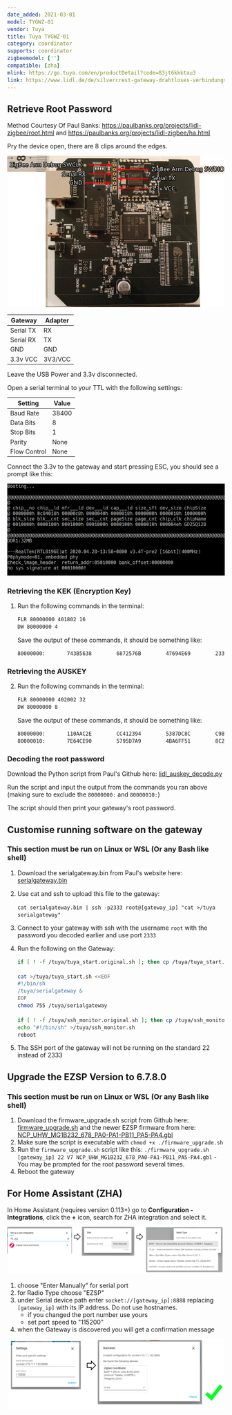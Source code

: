 ```yaml
---
date_added: 2021-03-01
model: TYGWZ-01
vendor: Tuya
title: Tuya TYGWZ-01
category: coordinator
supports: coordinator
zigbeemodel: ['']
compatible: [zha]
mlink: https://go.tuya.com/en/productDetail?code=83jt6kkktau3
link: https://www.lidl.de/de/silvercrest-gateway-drahtloses-verbindungsprotokoll-zigbee-smart-home/p354562
---
```


## Retrieve Root Password

Method Courtesy Of Paul Banks: https://paulbanks.org/projects/lidl-zigbee/root.html and https://paulbanks.org/projects/lidl-zigbee/ha.html

Pry the device open, there are 8 clips around the edges.

![Pinout](/assets/images/Tuya_TYGWZ-01_Pinout.png)


|Gateway|Adapter
|---           |--- 
|Serial TX     | RX
|Serial RX     | TX
|GND           | GND
|3.3v VCC      | 3V3/VCC

Leave the USB Power and 3.3v disconnected.

Open a serial terminal to your TTL with the following settings:

|Setting|Value
|---           |--- 
|Baud Rate     | 38400
|Data Bits     | 8
|Stop Bits     | 1
|Parity        | None
|Flow Control  | None


Connect the 3.3v to the gateway and start pressing ESC, you should see a prompt like this:

![Active serial prompt](/assets/images/Tuya_TYGWZ-01_Console.png)

### Retrieving the KEK (Encryption Key)

1. Run the following commands in the terminal:

   ```bash
   FLR 80000000 401802 16
   DW 80000000 4
   ```

   Save the output of these commands, it should be something like: 

   ```bash
   80000000:       743B5638        6872576B        47694E69        233C2778
   ```

### Retrieving the AUSKEY

2. Run the following commands in the terminal:

   ```bash
   FLR 80000000 402002 32
   DW 80000000 8
   ```
   Save the output of these commands, it should be something like:

   ```bash
   80000000:       110AAC2E        CC412394        5387DC8C        C98550E0
   80000010:       7E64CE90        5795D7A9        4BA6FF51        8C2908E7
   ```

### Decoding the root password

Download the Python script from Paul's Github here: [lidl_auskey_decode.py](https://github.com/banksy-git/lidl-gateway-freedom/blob/master/scripts/lidl_auskey_decode.py)

Run the script and input the output from the commands you ran above (making sure to exclude the `80000000:` and `80000010:`)

The script should then print your gateway's root password.

## Customise running software on the gateway
### This section must be run on Linux or WSL (Or any Bash like shell)

1. Download the serialgateway.bin from Paul's website here: [serialgateway.bin](https://paulbanks.org/download/files/lidl-zigbee/serialgateway.bin)

2. Use cat and ssh to upload this file to the gateway:

   `cat serialgateway.bin | ssh -p2333 root@[gateway_ip] "cat >/tuya serialgateway"`

3. Connect to your gateway with ssh with the username `root` with the password you decoded earlier and use port `2333`

4. Run the following on the Gateway:

   ```bash
   if [ ! -f /tuya/tuya_start.original.sh ]; then cp /tuya/tuya_start.sh /tuya/tuya_start.original.sh; fi

   cat >/tuya/tuya_start.sh <<EOF
   #!/bin/sh
   /tuya/serialgateway &
   EOF
   chmod 755 /tuya/serialgateway

   if [ ! -f /tuya/ssh_monitor.original.sh ]; then cp /tuya/ssh_monitor.sh /tuya/ssh_monitor.original.sh; fi
   echo "#!/bin/sh" >/tuya/ssh_monitor.sh
   reboot
   ```
5. The SSH port of the gateway will not be running on the standard 22 instead of 2333

## Upgrade the EZSP Version to 6.7.8.0
### This section must be run on Linux or WSL (Or any Bash like shell)

1. Download the firmware_upgrade.sh script from Github here: [firmware_upgrade.sh](https://github.com/Ordspilleren/lidl-gateway-freedom/blob/master/scripts/firmware_upgrade.sh) and the newer EZSP firmware from here: [NCP_UHW_MG1B232_678_PA0-PA1-PB11_PA5-PA4.gbl](https://github.com/grobasoz/zigbee-firmware/raw/master/EFR32%20Series%201/EFR32MG1B-256k/NCP/NCP_UHW_MG1B232_678_PA0-PA1-PB11_PA5-PA4.gbl)
2. Make sure the script is executable with `chmod +x ./firmware_upgrade.sh`
3. Run the `firmware_upgrade.sh` script like this: `./firmware_upgrade.sh [gateway_ip] 22 V7 NCP_UHW_MG1B232_678_PA0-PA1-PB11_PA5-PA4.gbl` - You may be prompted for the root password several times.
4. Reboot the gateway

## For Home Assistant (ZHA)

In Home Assistant (requires version 0.113+) go to **Configuration - Integrations**, click the **+** icon, search for ZHA integration and select it. 

[![Gateway ZHA Configuration](/assets/images/sonoff_ZBBridge_zha.jpg)]((/assets/images/sonoff_ZBBridge_zha.jpg))

1. choose "Enter Manually" for serial port
2. for Radio Type choose "EZSP" 
3. under Serial device path enter `socket://[gateway_ip]:8888` replacing `[gateway_ip]` with its IP address. Do not use hostnames. 
   - if you changed the port number use yours
   - set port speed to "115200"
4. when the Gateway is discovered you will get a confirmation message

[![Gateway ZHA Configuration](/assets/images/sonoff_ZBBridge_zha2.jpg)]((/assets/images/sonoff_ZBBridge_zha2.jpg))
